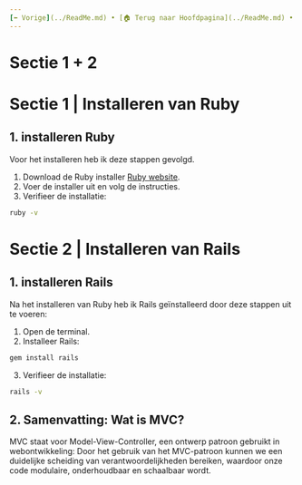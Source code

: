 ```yaml
---
[⬅️ Vorige](../ReadMe.md) • [🏠 Terug naar Hoofdpagina](../ReadMe.md) • [Volgende ➡️](./ReadMe-Section-3.md)
---
```


# Sectie 1 + 2

# Sectie 1 | Installeren van Ruby

## 1. installeren Ruby

Voor het installeren heb ik deze stappen gevolgd.

1. Download de Ruby installer [Ruby website](https://www.ruby-lang.org/en/downloads/).
2. Voer de installer uit en volg de instructies.
3. Verifieer de installatie:

```sh
ruby -v
```

# Sectie 2 | Installeren van Rails

## 1. installeren Rails

Na het installeren van Ruby heb ik Rails geïnstalleerd door deze stappen uit te voeren:

1. Open de terminal.
2. Installeer Rails:

```sh
gem install rails
```

3. Verifieer de installatie:

```sh
rails -v
```

## 2. Samenvatting: Wat is MVC?

MVC staat voor Model-View-Controller, een ontwerp patroon gebruikt in webontwikkeling:
Door het gebruik van het MVC-patroon kunnen we een duidelijke scheiding van verantwoordelijkheden bereiken, waardoor onze code modulaire, onderhoudbaar en schaalbaar wordt.
